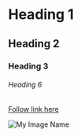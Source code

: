 # Heading 1

## Heading 2

### Heading 3

###### Heading 6


[Follow link here](http://your.link/here)

![My Image Name](http://link/to/image.jpg)
